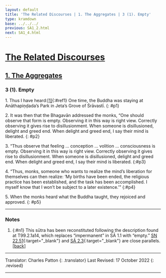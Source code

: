 ```yaml
---
layout: default
title: 'The Related Discourses | 1. The Aggregates | 3 (1). Empty'
type: kramdown
base: ../../../
previous: SA1_2.html
next: SA1_4.html
---
```


# [The Related Discourses](../index.html)
## [1. The Aggregates](index.html)
### 3 (1). Empty

1\. Thus I have heard:[\[1\]](#n1){:#ref1} One time, the Buddha was staying at Anāthapiṇḍada’s Park in Jeta’s Grove of Śrāvastī.
{: #p1}

2\. It was then that the Bhagavān addressed the monks, “One should observe that form is empty. Observing it in this way is right view. Correctly observing it gives rise to disillusionment. When someone is disillusioned, delight and greed end. When delight and greed end, I say their mind is liberated.
{: #p2}

3\. “Thus observe that feeling … conception … volition … consciousness is empty. Observing it in this way is right view. Correctly observing it gives rise to disillusionment. When someone is disillusioned, delight and greed end. When delight and greed end, I say their mind is liberated.
{:#p3}

4\. “Thus, monks, someone who wants to realize the mind’s liberation for themselves can then realize: ‘My births have been ended, the religious practice has been established, and the task has been accomplished. I myself know that I won’t be subject to a later existence.’”
{:#p4}

5\. When the monks heard what the Buddha taught, they rejoiced and approved.
{: #p5}

---

### Notes

1. {:#n1} This sūtra has been reconstituted following the description found at T99.2.1a14, which replaces “impermanent” in SĀ 1.1 with “empty.” [SN 22.51](https://suttacentral.net/sn22.51){:target="_blank"} and [SĀ 2.3](../02/SA2_3.html){:target="_blank"} are close parallels. [\[back\]](#ref1)

---

Translator: Charles Patton
{: .translator}
Last Revised: 17 October 2022
{: .revised}

---